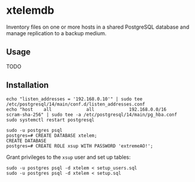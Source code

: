 # xtelemdb

Inventory files on one or more hosts in a shared PostgreSQL database and manage replication to a backup medium.

## Usage

TODO

## Installation

```
echo "listen_addresses = '192.168.0.10'" | sudo tee /etc/postgresql/14/main/conf.d/listen_addresses.conf
echo "host    all             all             192.168.0.0/16            scram-sha-256" | sudo tee -a /etc/postgresql/14/main/pg_hba.conf
sudo systemctl restart postgresql
```

```
sudo -u postgres psql
postgres=# CREATE DATABASE xtelem;
CREATE DATABASE
postgres=# CREATE ROLE xsup WITH PASSWORD 'extremeAO!';
```

Grant privileges to the `xsup` user and set up tables:

```
sudo -u postgres psql -d xtelem < setup_users.sql
sudo -u postgres psql -d xtelem < setup.sql
```
